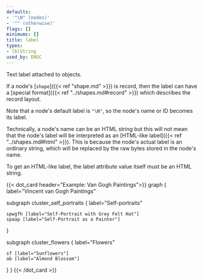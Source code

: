 ```yaml
---
defaults:
- '"\N" (nodes)'
- '"" (otherwise)'
flags: []
minimums: []
title: label
types:
- lblString
used_by: ENGC
---
```

Text label attached to objects.

If a node's [`shape`]({{< ref "shape.md" >}}) is record, then the label can
have a [special format]({{< ref "../shapes.md#record" >}})
which describes the record layout.

Note that a node's default label is `"\N"`, so the node's name or ID becomes
its label.

Technically, a node's name can be an HTML string but this will not mean that
the node's label will be interpreted as an [HTML-like
label]({{< ref "../shapes.md#html" >}}). This is because the node's actual label is an
ordinary string, which will be replaced by the raw bytes stored in the node's
name.

To get an HTML-like label, the label attribute value itself must be an HTML
string.

{{< dot_card header="Example: Van Gogh Paintings">}}
graph {
  label="Vincent van Gogh Paintings"

  subgraph cluster_self_portraits {
    label="Self-portraits"

    spwgfh [label="Self-Portrait with Grey Felt Hat"]
    spaap [label="Self-Portrait as a Painter"]
  }
  
  subgraph cluster_flowers {
    label="Flowers"

    sf [label="Sunflowers"]
    ab [label="Almond Blossom"]
  }
}
{{< /dot_card >}}
